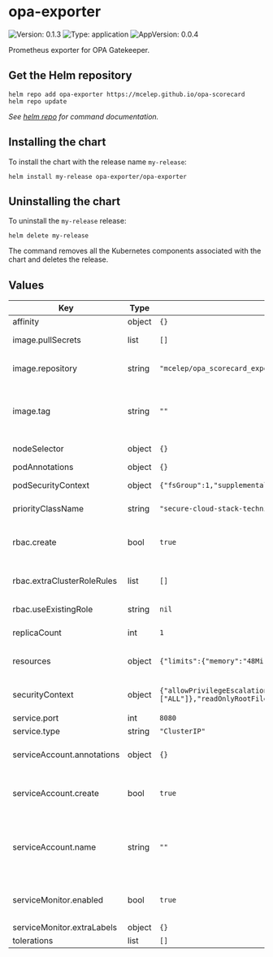 # opa-exporter

![Version: 0.1.3](https://img.shields.io/badge/Version-0.1.3-informational?style=flat-square) ![Type: application](https://img.shields.io/badge/Type-application-informational?style=flat-square) ![AppVersion: 0.0.4](https://img.shields.io/badge/AppVersion-0.0.4-informational?style=flat-square)

Prometheus exporter for OPA Gatekeeper.

## Get the Helm repository

```shell
helm repo add opa-exporter https://mcelep.github.io/opa-scorecard
helm repo update
```

_See [helm repo](https://helm.sh/docs/helm/helm_repo/) for command documentation._

## Installing the chart

To install the chart with the release name `my-release`:

```shell
helm install my-release opa-exporter/opa-exporter
```

## Uninstalling the chart

To uninstall the `my-release` release:

```shell
helm delete my-release
```

The command removes all the Kubernetes components associated with the chart and deletes the release.

## Values

| Key | Type | Default | Description |
|-----|------|---------|-------------|
| affinity | object | `{}` | Pod affinity |
| image.pullSecrets | list | `[]` | List of image pull secrets |
| image.repository | string | `"mcelep/opa_scorecard_exporter"` | Image repository and name |
| image.tag | string | `""` | Overrides the image tag whose default is the chart `appVersion` |
| nodeSelector | object | `{}` | Pod node selector |
| podAnnotations | object | `{}` | Pod annotations |
| podSecurityContext | object | `{"fsGroup":1,"supplementalGroups":[1]}` | Pod security context |
| priorityClassName | string | `"secure-cloud-stack-technical-operations-critical"` | Priority class for OPA exporter |
| rbac.create | bool | `true` | Whether to create Cluster Role and Cluster Role Binding |
| rbac.extraClusterRoleRules | list | `[]` | Extra ClusterRole rules |
| rbac.useExistingRole | string | `nil` | Use an existing ClusterRole/Role |
| replicaCount | int | `1` | Count of Pod replicas |
| resources | object | `{"limits":{"memory":"48Mi"},"requests":{"cpu":"10m","memory":"48Mi"}}` | Resources for the Agent container |
| securityContext | object | `{"allowPrivilegeEscalation":false,"capabilities":{"drop":["ALL"]},"readOnlyRootFilesystem":true,"runAsNonRoot":true,"runAsUser":1000}` | Security context for the Agent container |
| service.port | int | `8080` | Service port |
| service.type | string | `"ClusterIP"` | Service type |
| serviceAccount.annotations | object | `{}` | Annotations to add to the service account |
| serviceAccount.create | bool | `true` | Whether to create the Service Account used by the Pod |
| serviceAccount.name | string | `""` | If not set and `create` is `true`, a name is generated using the fullname template |
| serviceMonitor.enabled | bool | `true` | Wherter to install `ServiceMonitor` or not |
| serviceMonitor.extraLabels | object | `{}` | Extra labels |
| tolerations | list | `[]` | Pod tolerations |
